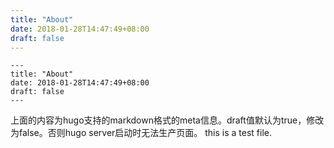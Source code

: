 ```yaml
---
title: "About"
date: 2018-01-28T14:47:49+08:00
draft: false
---
```




```
---
title: "About"
date: 2018-01-28T14:47:49+08:00
draft: false
---
```
上面的内容为hugo支持的markdown格式的meta信息。draft值默认为true，修改为false。否则hugo server启动时无法生产页面。
this is a test file.